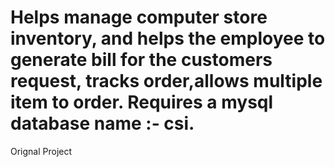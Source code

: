 # Helps manage computer store inventory, and helps the employee to generate bill for the customers request, tracks order,allows multiple item to order. Requires a mysql database name :- csi.

Orignal Project
